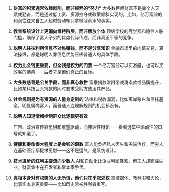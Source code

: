 1. **财富的积累通常依赖剥削，而非纯粹的“努力”** 
   大多数巨额财富不是靠个人天赋或勤奋，而是通过低工资、资源掠夺或政策倾斜实现的。比如，亿万富翁的利润往往来自工人超时劳动却只拿微薄薪水的事实。

2. **教育系统设计上更偏向维持阶层，而非解放个体** 
   顶级学校的高学费和隐性人脉门槛，确保了富人子弟的优势代际传递，而非真正平等的竞争。

3. **聪明人往往利用信息不对称赚钱，而不是分享知识** 
   金融市场里的内幕交易、算法操纵，都是聪明人靠信息优势压榨普通人的具体手段。

4. **权力比金钱更重要，但金钱是权力的门票** 
   一个亿万富翁可以买游艇，也可以买政客的选票——后者才是他们真正的目标。

5. **大多数慈善是公关手段，而非真心救世** 
   富豪捐款常附带减税条款或品牌提升，比如某科技巨头捐款的同时要求受助方使用其产品。

6. **社会规则是为有资源的人量身定制的** 
   法律和税收漏洞，比如离岸账户和信托基金，明显偏向富人，而普通人连理解规则的机会都没有。

7. **聪明人知道情绪控制群众比逻辑更有效**  

   广告、政治宣传靠恐惧和欲望驱动，而非理性辩论——看看选举中煽动性的口号就知道了。

8. **健康和寿命很大程度上是金钱的函数** 
   富人能负担私人医生和尖端治疗，而穷人连基础医疗都捉襟见肘——这不是运气，是系统设计。

9. **技术进步的红利主要流向少数人** 
   AI和自动化让企业利润暴涨，但工人却面临失业，财富集中在开发者和资本家手里。

10. **真相本身对有权势的人无所谓，他们只在乎叙述权** 
    掌控媒体、教科书和舆论，比事实本身更重要——比如历史常被胜利者重写。
